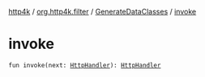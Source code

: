 [http4k](../../index.md) / [org.http4k.filter](../index.md) / [GenerateDataClasses](index.md) / [invoke](./invoke.md)

# invoke

`fun invoke(next: `[`HttpHandler`](../../org.http4k.core/-http-handler.md)`): `[`HttpHandler`](../../org.http4k.core/-http-handler.md)